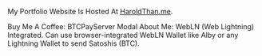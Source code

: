 My Portfolio Website Is Hosted At [HaroldThan.me](https://haroldthan.me/).


Buy Me A Coffee: BTCPayServer Modal
About Me: WebLN (Web Lightning) Integrated. Can use browser-integrated WebLN Wallet like Alby or any Lightning Wallet to send Satoshis (BTC).
